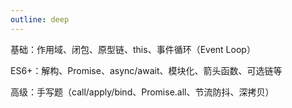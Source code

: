 ```yaml
---
outline: deep
---
```


基础：作用域、闭包、原型链、this、事件循环（Event Loop）

ES6+：解构、Promise、async/await、模块化、箭头函数、可选链等

高级：手写题（call/apply/bind、Promise.all、节流防抖、深拷贝）